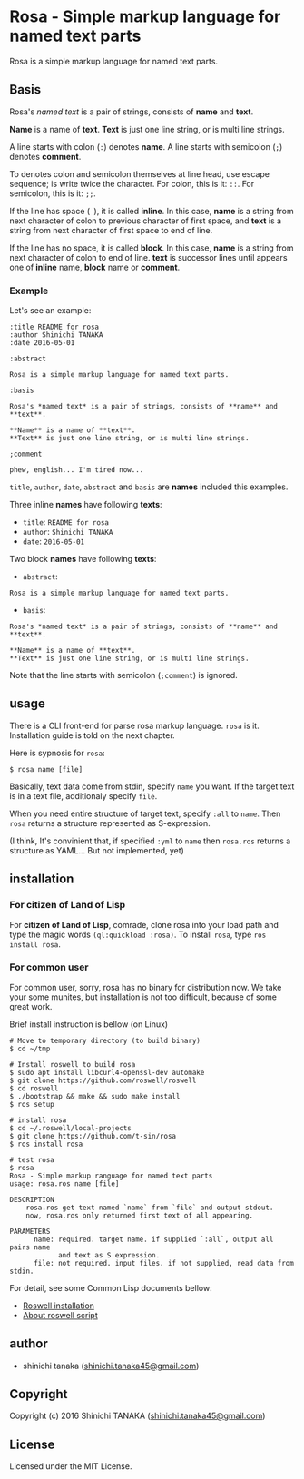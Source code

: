 # Rosa - Simple markup language for named text parts

Rosa is a simple markup language for named text parts.


## Basis

Rosa's *named text* is a pair of strings, consists of **name** and **text**.

**Name** is a name of **text**.
**Text** is just one line string, or is multi line strings.

A line starts with colon (`:`) denotes **name**.
A line starts with semicolon (`;`) denotes **comment**.

To denotes colon and semicolon themselves at line head, use escape sequence; is write twice the character.
For colon, this is it: `::`.
For semicolon, this is it: `;;`.

If the line has space (` `), it is called **inline**.
In this case, **name** is a string from next character of colon to previous character of first space, and **text** is a string from next character of first space to end of line. 

If the line has no space, it is called **block**.
In this case, **name** is a string from next character of colon to end of line.
**text** is successor lines until appears one of **inline** name, **block** name or **comment**. 


### Example

Let's see an example:

```
:title README for rosa
:author Shinichi TANAKA
:date 2016-05-01

:abstract

Rosa is a simple markup language for named text parts.

:basis

Rosa's *named text* is a pair of strings, consists of **name** and **text**.

**Name** is a name of **text**.
**Text** is just one line string, or is multi line strings.

;comment

phew, english... I'm tired now...

```

`title`, `author`, `date`, `abstract` and `basis` are **names** included this examples.

Three inline **names** have following **texts**:

- `title`: `README for rosa`
- `author`: `Shinichi TANAKA`
- `date`: `2016-05-01`

Two block **names** have following **texts**:

- `abstract`:

```
Rosa is a simple markup language for named text parts.
```

- `basis`:

```
Rosa's *named text* is a pair of strings, consists of **name** and **text**.

**Name** is a name of **text**.
**Text** is just one line string, or is multi line strings.
```

Note that the line starts with semicolon (`;comment`) is ignored.


## usage

There is a CLI front-end for parse rosa markup language.
`rosa` is it.
Installation guide is told on the next chapter.

Here is sypnosis for `rosa`:

```
$ rosa name [file]
```

Basically, text data come from stdin, specify `name` you want.
If the target text is in a text file, additionaly specify `file`.

When you need entire structure of target text, specify `:all` to `name`.
Then `rosa` returns a structure represented as S-expression.

(I think, It's convinient that, if specified `:yml` to `name` then `rosa.ros` returns a structure as YAML... But not implemented, yet)


## installation

### For citizen of Land of Lisp

For **citizen of Land of Lisp**, comrade, clone rosa into your load path and type the magic words `(ql:quickload :rosa)`.
To install `rosa`, type `ros install rosa`.


### For common user

For common user, sorry, rosa has no binary for distribution now.
We take your some munites, but installation is not too difficult, because of some great work.

Brief install instruction is bellow (on Linux)

```
# Move to temporary directory (to build binary)
$ cd ~/tmp

# Install roswell to build rosa
$ sudo apt install libcurl4-openssl-dev automake
$ git clone https://github.com/roswell/roswell
$ cd roswell
$ ./bootstrap && make && sudo make install
$ ros setup

# install rosa
$ cd ~/.roswell/local-projects
$ git clone https://github.com/t-sin/rosa
$ ros install rosa

# test rosa
$ rosa
Rosa - Simple markup ranguage for named text parts
usage: rosa.ros name [file]

DESCRIPTION
    rosa.ros get text named `name` from `file` and output stdout.
    now, rosa.ros only returned first text of all appearing.

PARAMETERS
      name: required. target name. if supplied `:all`, output all pairs name
            and text as S expression.
      file: not required. input files. if not supplied, read data from stdin.

```

For detail, see some Common Lisp documents bellow:

* [Roswell installation](https://github.com/roswell/roswell/wiki/1.-Installation)
* [About roswell script](https://github.com/roswell/roswell/wiki/2.-Roswell-as-a-Scripting-Environment)



## author

* shinichi tanaka (shinichi.tanaka45@gmail.com)

## Copyright

Copyright (c) 2016 Shinichi TANAKA (shinichi.tanaka45@gmail.com)

## License

Licensed under the MIT License.

